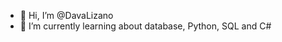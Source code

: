 - 👋 Hi, I’m @DavaLizano
- 🌱 I’m currently learning about database, Python, SQL and C#

<!---
DavaLizano/DavaLizano is a ✨ special ✨ repository because its `README.md` (this file) appears on your GitHub profile.
You can click the Preview link to take a look at your changes.
--->
